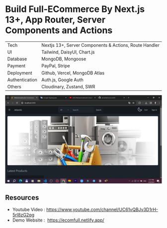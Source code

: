 # Build Full-ECommerce By Next.js 13+, App Router, Server Components and Actions

|                |                                                        |
| -------------- | ------------------------------------------------------ |
| Tech           | Nextjs 13+, Server Components & Actions, Route Handler |
| UI             | Tailwind, DaisyUI, Chart.js                            |
| Database       | MongoDB, Mongoose                                      |
| Payment        | PayPal, Stripe                                         |
| Deployment     | Github, Vercel, MongoDB Atlas                          |
| Authentication | Auth.js, Google Auth                                   |
| Others         | Cloudinary, Zustand, SWR                               |

![Muhammadnozim Ecommerce Application](/public/app.jpg)

## Resources

- Youtube Video : https://www.youtube.com/channel/UC61vQBJv3D1rH-5rl8zG2qg
- Demo Website :  https://ecomfull.netlify.app/
